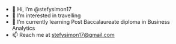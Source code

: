 - 👋 Hi, I’m @stefysimon17
- 👀 I’m interested in travelling
- 🌱 I’m currently learning Post Baccalaureate diploma in Business Analytics
- 📫 Reach me at stefysimon17@gmail.com

<!---
stefysimon17/stefysimon17 is a ✨ special ✨ repository because its `README.md` (this file) appears on your GitHub profile.
You can click the Preview link to take a look at your changes.
--->
